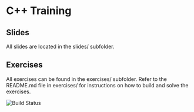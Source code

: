 # C++ Training

## Slides
All slides are located in the slides/ subfolder.

## Exercises
All exercises can be found in the exercises/ subfolder. Refer to the README.md file in exercises/ for instructions on how to build and solve the exercises.

![Build Status](https://github.com/williamnagels/modern-cpp/actions/workflows/build-in-docker.yaml/badge.svg)
